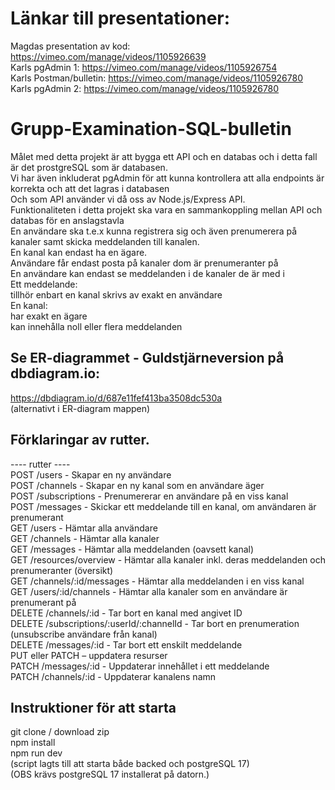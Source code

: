 # Länkar till presentationer:<br>
Magdas presentation av kod: https://vimeo.com/manage/videos/1105926639<br>
Karls pgAdmin 1: https://vimeo.com/manage/videos/1105926754<br>
Karls Postman/bulletin: https://vimeo.com/manage/videos/1105926780<br>
Karls pgAdmin 2: https://vimeo.com/manage/videos/1105926780

# Grupp-Examination-SQL-bulletin<br>

Målet med detta projekt är att bygga ett API och en databas och i detta fall är det prostgreSQL som är databasen.<br>
Vi har även inkluderat pgAdmin för att kunna kontrollera att alla endpoints är korrekta och att det lagras i databasen<br>
Och som API använder vi då oss av Node.js/Express API.<br>
Funktionaliteten i detta projekt ska vara en sammankoppling mellan API och databas för en anslagstavla<br>
En användare ska t.e.x kunna registrera sig och även prenumerera på kanaler samt skicka meddelanden till kanalen.<br>
En kanal kan endast ha en ägare.<br>
Användare får endast posta på kanaler dom är prenumeranter på<br>
En användare kan endast se meddelanden i de kanaler de är med i<br>
Ett meddelande:<br>
tillhör enbart en kanal
skrivs av exakt en användare<br>
En kanal:<br>
har exakt en ägare<br>
kan innehålla noll eller flera meddelanden<br>

## Se ER-diagrammet - Guldstjärneversion på dbdiagram.io:

https://dbdiagram.io/d/687e11fef413ba3508dc530a
<br>
(alternativt i ER-diagram mappen)<br>

## Förklaringar av rutter.

---- rutter ----<br>
POST /users - Skapar en ny användare<br>
POST /channels - Skapar en ny kanal som en användare äger<br>
POST /subscriptions - Prenumererar en användare på en viss kanal<br>
POST /messages - Skickar ett meddelande till en kanal, om användaren är prenumerant<br>
GET /users - Hämtar alla användare<br>
GET /channels - Hämtar alla kanaler<br>
GET /messages - Hämtar alla meddelanden (oavsett kanal)<br>
GET /resources/overview - Hämtar alla kanaler inkl. deras meddelanden och prenumeranter (översikt)<br>
GET /channels/:id/messages - Hämtar alla meddelanden i en viss kanal<br>
GET /users/:id/channels - Hämtar alla kanaler som en användare är prenumerant på<br>
DELETE /channels/:id - Tar bort en kanal med angivet ID<br>
DELETE /subscriptions/:userId/:channelId - Tar bort en prenumeration (unsubscribe användare från kanal)<br>
DELETE /messages/:id - Tar bort ett enskilt meddelande<br>
PUT eller PATCH – uppdatera resurser <br>
PATCH /messages/:id - Uppdaterar innehållet i ett meddelande<br>
PATCH /channels/:id - Uppdaterar kanalens namn<br>

## Instruktioner för att starta
git clone / download zip<br>
npm install<br>
npm run dev<br>
(script lagts till att starta både backed och postgreSQL 17)<br>
(OBS krävs postgreSQL 17 installerat på datorn.)
